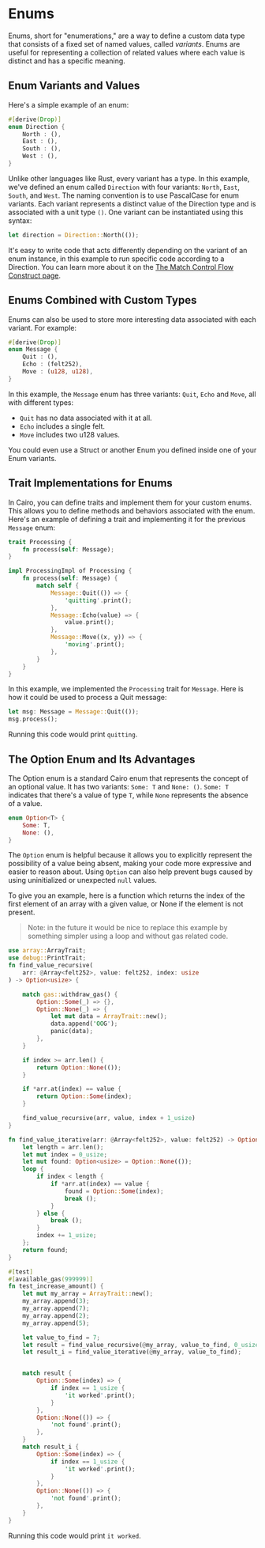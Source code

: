 # Enums

Enums, short for "enumerations," are a way to define a custom data type that consists of a fixed set of named values, called _variants_. Enums are useful for representing a collection of related values where each value is distinct and has a specific meaning.

## Enum Variants and Values

Here's a simple example of an enum:

```rs
#[derive(Drop)]
enum Direction {
    North : (),
    East : (),
    South : (),
    West : (),
}
```

Unlike other languages like Rust, every variant has a type. In this example, we've defined an enum called `Direction` with four variants: `North`, `East`, `South`, and `West`. The naming convention is to use PascalCase for enum variants. Each variant represents a distinct value of the Direction type and is associated with a unit type `()`. One variant can be instantiated using this syntax:

```rs
let direction = Direction::North(());
```

It's easy to write code that acts differently depending on the variant of an enum instance, in this example to run specific code according to a Direction. You can learn more about it on the [The Match Control Flow Construct page](ch05-02-the-match-control-flow-construct.md).

## Enums Combined with Custom Types

Enums can also be used to store more interesting data associated with each variant. For example:

```rs
#[derive(Drop)]
enum Message {
    Quit : (),
    Echo : (felt252),
    Move : (u128, u128),
}
```

In this example, the `Message` enum has three variants: `Quit`, `Echo` and `Move`, all with different types:

- `Quit` has no data associated with it at all.
- `Echo` includes a single felt.
- `Move` includes two u128 values.

You could even use a Struct or another Enum you defined inside one of your Enum variants.

## Trait Implementations for Enums

In Cairo, you can define traits and implement them for your custom enums. This allows you to define methods and behaviors associated with the enum. Here's an example of defining a trait and implementing it for the previous `Message` enum:

```rs
trait Processing {
    fn process(self: Message);
}

impl ProcessingImpl of Processing {
    fn process(self: Message) {
        match self {
            Message::Quit(()) => {
                'quitting'.print();
            },
            Message::Echo(value) => {
                value.print();
            },
            Message::Move((x, y)) => {
                'moving'.print();
            },
        }
    }
}
```

In this example, we implemented the `Processing` trait for `Message`. Here is how it could be used to process a Quit message:

```rust
let msg: Message = Message::Quit(());
msg.process();
```

Running this code would print `quitting`.

## The Option Enum and Its Advantages

The Option enum is a standard Cairo enum that represents the concept of an optional value. It has two variants: `Some: T` and `None: ()`. `Some: T ` indicates that there's a value of type `T`, while `None` represents the absence of a value.

```rs
enum Option<T> {
    Some: T,
    None: (),
}
```

The `Option` enum is helpful because it allows you to explicitly represent the possibility of a value being absent, making your code more expressive and easier to reason about. Using `Option` can also help prevent bugs caused by using uninitialized or unexpected `null` values.

To give you an example, here is a function which returns the index of the first element of an array with a given value, or None if the element is not present.

> Note: in the future it would be nice to replace this example by something simpler using a loop and without gas related code.

```rust
use array::ArrayTrait;
use debug::PrintTrait;
fn find_value_recursive(
    arr: @Array<felt252>, value: felt252, index: usize
) -> Option<usize> {

    match gas::withdraw_gas() {
        Option::Some(_) => {},
        Option::None(_) => {
            let mut data = ArrayTrait::new();
            data.append('OOG');
            panic(data);
        },
    }

    if index >= arr.len() {
        return Option::None(());
    }

    if *arr.at(index) == value {
        return Option::Some(index);
    }

    find_value_recursive(arr, value, index + 1_usize)
}

fn find_value_iterative(arr: @Array<felt252>, value: felt252) -> Option<usize> {
    let length = arr.len();
    let mut index = 0_usize;
    let mut found: Option<usize> = Option::None(());
    loop {
        if index < length {
            if *arr.at(index) == value {
                found = Option::Some(index);
                break ();
            }
        } else {
            break ();
        }
        index += 1_usize;
    };
    return found;
}

#[test]
#[available_gas(999999)]
fn test_increase_amount() {
    let mut my_array = ArrayTrait::new();
    my_array.append(3);
    my_array.append(7);
    my_array.append(2);
    my_array.append(5);

    let value_to_find = 7;
    let result = find_value_recursive(@my_array, value_to_find, 0_usize);
    let result_i = find_value_iterative(@my_array, value_to_find);


    match result {
        Option::Some(index) => {
            if index == 1_usize {
                'it worked'.print();
            }
        },
        Option::None(()) => {
            'not found'.print();
        },
    }
    match result_i {
        Option::Some(index) => {
            if index == 1_usize {
                'it worked'.print();
            }
        },
        Option::None(()) => {
            'not found'.print();
        },
    }
}
```

Running this code would print `it worked`.
